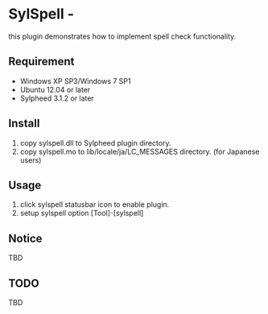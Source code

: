SylSpell - 
=======================

this plugin demonstrates how to implement spell check functionality.

Requirement
--------------------------------------------------------------------------------

* Windows XP SP3/Windows 7 SP1
* Ubuntu 12.04 or later
* Sylpheed 3.1.2 or later

Install
--------------------------------------------------------------------------------

1) copy sylspell.dll to Sylpheed plugin directory.
2) copy sylspell.mo to lib/locale/ja/LC_MESSAGES directory. (for Japanese users)
   
Usage
--------------------------------------------------------------------------------

1) click sylspell statusbar icon to enable plugin.
2) setup sylspell option [Tool]-[sylspell]

Notice
--------------------------------------------------------------------------------

TBD

TODO
--------------------------------------------------------------------------------

TBD
